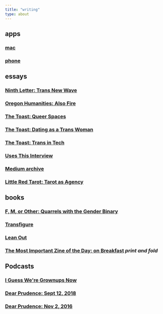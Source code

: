 ```yaml
---
title: "writing"
type: about
---
```


## apps

### [mac](https://brookshelley.com/posts/2024-11-05-macsoftware/)

### [phone](https://brookshelley.com/posts/2024-09-19-2024homescreen/)

## essays

### [Ninth Letter: Trans New Wave](http://www.ninthletter.com/trans-new-wave)

### [Oregon Humanities: Also Fire](http://oregonhumanities.org/rll/beyond-the-margins/also-fire/)

### [The Toast: Queer Spaces](http://the-toast.net/2016/04/18/everyone-but-cis-men-creating-better-safe-spaces-for-lgbt-people/)

### [The Toast: Dating as a Trans Woman](http://the-toast.net/2014/09/08/dating-women-trans-woman-suggestions/)

### [The Toast: Trans in Tech](http://the-toast.net/2014/02/07/trans-tech-industry/)

### [Uses This Interview](https://usesthis.com/interviews/brook.shelley/)

### [Medium archive](https://medium.com/@brookshelley/)

### [Little Red Tarot: Tarot as Agency](http://littleredtarot.com/tarot-as-agency-how-reading-tarot-is-a-radical-break-with-my-past/)

## books

### [F, M, or Other: Quarrels with the Gender Binary](https://knighterrantpress.bigcartel.com/product/f-m-or-other-quarrels-with-the-gender-binary-volume-1)

### [Transfigure](http://transfigureproject.com/brook-shelley/)

### [Lean Out](http://www.orbooks.com/catalog/lean-out/)

### [The Most Important Zine of the Day: on Breakfast](https://www.dropbox.com/s/voh2uoxdcizl86a/BreakfastZine-3.pdf?dl=0) _print and fold_

## Podcasts

### [I Guess We're Grownups Now](https://goodstuff.fm/grownups/)

### [Dear Prudence: Sept 12, 2018](http://www.slate.com/articles/podcasts/dear_prudence/2018/09/dear_prudence_podcast_the_sister_misery_edition.html)

### [Dear Prudence:  Nov 2, 2016](https://slate.com/human-interest/2016/11/dear-prudence-podcast-asian-fetishes-racist-group-texts-and-ambien-zombies.html)
